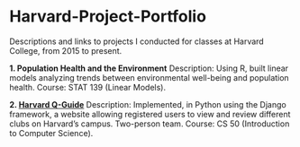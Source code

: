 # Harvard-Project-Portfolio
Descriptions and links to projects I conducted for classes at Harvard College, from 2015 to present.

**1. Population Health and the Environment**
Description: Using R, built linear models analyzing trends between environmental well-being and population health.
Course: STAT 139 (Linear Models).

**2. [Harvard Q-Guide](http://google.com)**
Description: Implemented, in Python using the Django framework, a website allowing registered users to view and review different clubs on Harvard’s campus. Two-person team.
Course: CS 50 (Introduction to Computer Science).

